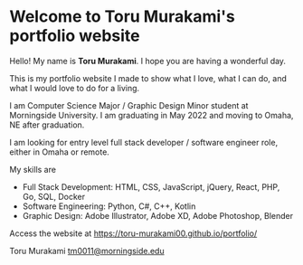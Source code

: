 # Welcome to Toru Murakami's portfolio website

Hello!
My name is **Toru Murakami**. I hope you are having a wonderful day.

This is my portfolio website I made to show what I love, what I can do, and what I would love to do for a living.

I am Computer Science Major / Graphic Design Minor student at Morningside University. I am graduating in May 2022 and moving to Omaha, NE after graduation.

I am looking for entry level full stack developer / software engineer role, either in Omaha or remote.

My skills are

- Full Stack Development: HTML, CSS, JavaScript, jQuery, React, PHP, Go, SQL, Docker
- Software Engineering: Python, C#, C++, Kotlin
- Graphic Design: Adobe Illustrator, Adobe XD, Adobe Photoshop, Blender

Access the website at <https://toru-murakami00.github.io/portfolio/>

Toru Murakami
tm0011@morningside.edu
